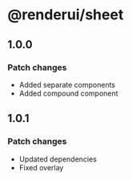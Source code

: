 # @renderui/sheet

## 1.0.0

### Patch changes

- Added separate components
- Added compound component

## 1.0.1

### Patch changes

- Updated dependencies
- Fixed overlay
